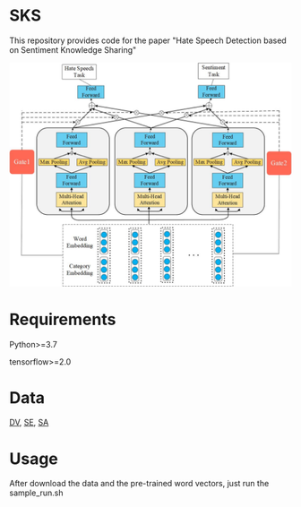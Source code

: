# SKS
This repository provides code for the paper "Hate Speech Detection based on Sentiment Knowledge Sharing"

![avatar](figure1.jpg)

# Requirements
Python>=3.7

tensorflow>=2.0

# Data
[DV][1], [SE][2], [SA][3]

# Usage
After download the data and the pre-trained word vectors, just run the sample_run.sh

[1]:[https://github.com/t-davidson/hate-speech-and-offensive-language]
[2]:[http://hatespeech.di.unito.it/hateval.html]
[3]:[https://www.kaggle.com/dv1453/twitter-sentiment-analysis-analytics-vidya]
